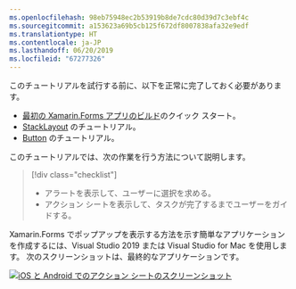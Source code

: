 ```yaml
---
ms.openlocfilehash: 98eb75948ec2b53919b8de7cdc80d39d7c3ebf4c
ms.sourcegitcommit: a153623a69b5cb125f672df8007838afa32e9edf
ms.translationtype: HT
ms.contentlocale: ja-JP
ms.lasthandoff: 06/20/2019
ms.locfileid: "67277326"
---
```

このチュートリアルを試行する前に、以下を正常に完了しておく必要があります。

- [最初の Xamarin.Forms アプリのビルド](~/get-started/first-app/index.md)のクイック スタート。
- [StackLayout](~/get-started/tutorials/stacklayout/index.yml) のチュートリアル。
- [Button](~/get-started/tutorials/button/index.yml) のチュートリアル。

このチュートリアルでは、次の作業を行う方法について説明します。

> [!div class="checklist"]
> - アラートを表示して、ユーザーに選択を求める。
> - アクション シートを表示して、タスクが完了するまでユーザーをガイドする。

Xamarin.Forms でポップアップを表示する方法を示す簡単なアプリケーションを作成するには、Visual Studio 2019 または Visual Studio for Mac を使用します。 次のスクリーンショットは、最終的なアプリケーションです。

[![iOS と Android でのアクション シートのスクリーンショット](../images/actionsheet-reduced.png "タスの完了までユーザーをガイドするアクション シート")](../images/actionsheet-large.png#lightbox "タスクの完了までユーザーをガイドするアクション シート")

